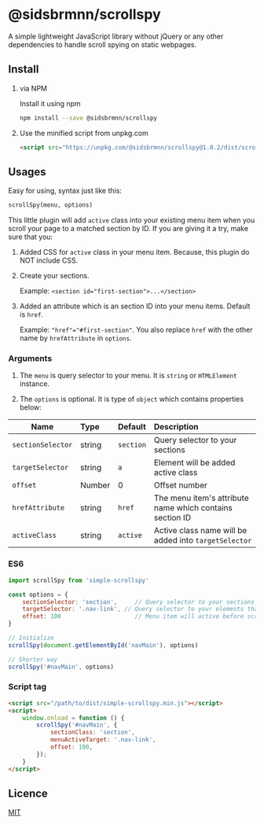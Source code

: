 # @sidsbrmnn/scrollspy

A simple lightweight JavaScript library without jQuery or any other dependencies to handle scroll spying on static webpages.

## Install

1. via NPM

    Install it using npm

    ```bash
    npm install --save @sidsbrmnn/scrollspy
    ```

2. Use the minified script from unpkg.com

    ```html
    <script src="https://unpkg.com/@sidsbrmnn/scrollspy@1.0.2/dist/scrollspy.min.js"></script>
    ```

## Usages

Easy for using, syntax just like this:

```html
scrollSpy(menu, options)
```

This little plugin will add `active` class into your existing menu item when you scroll your page to a matched section by ID.
If you are giving it a try, make sure that you:

1. Added CSS for `active` class in your menu item. Because, this plugin do NOT include CSS.

2. Create your sections.

    Example: `<section id="first-section">...</section>`

3. Added an attribute which is an section ID into your menu items. Default is `href`.

    Example: `"href"="#first-section"`.
    You also replace `href` with the other name by `hrefAttribute` in `options`.

### Arguments

1. The `menu` is query selector to your menu. It is `string` or `HTMLElement` instance.

2. The `options` is optional. It is type of `object` which contains properties below:

| Name               | Type     | Default       | Description                        |
|--------------------|:---------|:--------------|:-----------------------------------|
| `sectionSelector`     | string   | `section`  | Query selector to your sections    |
| `targetSelector` | string   | `a`      | Element will be added active class |
| `offset`           | Number   | 0             | Offset number                      |
| `hrefAttribute`    | string   | `href`        | The menu item's attribute name which contains section ID |
| `activeClass`      | string   | `active`      | Active class name will be added into `targetSelector`|

### ES6

```js
import scrollSpy from 'simple-scrollspy'

const options = {
    sectionSelector: 'section',     // Query selector to your sections
    targetSelector: '.nav-link', // Query selector to your elements that will be added `active` class
    offset: 100                     // Menu item will active before scroll to a matched section 100px
}

// Initialize
scrollSpy(document.getElementById('navMain'), options)

// Shorter way
scrollSpy('#navMain', options)
```

### Script tag

```html
<script src="/path/to/dist/simple-scrollspy.min.js"></script>
<script>
    window.onload = function () {
        scrollSpy('#navMain', {
            sectionClass: 'section',
            menuActiveTarget: '.nav-link',
            offset: 100,
        });
    }
</script>
```

## Licence

[MIT](LICENSE)

